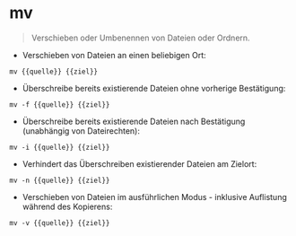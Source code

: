 # mv

> Verschieben oder Umbenennen von Dateien oder Ordnern.

- Verschieben von Dateien an einen beliebigen Ort:

`mv {{quelle}} {{ziel}}`

- Überschreibe bereits existierende Dateien ohne vorherige Bestätigung:

`mv -f {{quelle}} {{ziel}}`

- Überschreibe bereits existierende Dateien nach Bestätigung (unabhängig von Dateirechten):

`mv -i {{quelle}} {{ziel}}`

- Verhindert das Überschreiben existierender Dateien am Zielort:

`mv -n {{quelle}} {{ziel}}`

- Verschieben von Dateien im ausführlichen Modus - inklusive Auflistung während des Kopierens:

`mv -v {{quelle}} {{ziel}}`
